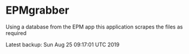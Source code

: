 # EPMgrabber
Using a database from the EPM app this application scrapes the files as required


Latest backup: Sun Aug 25 09:17:01 UTC 2019
